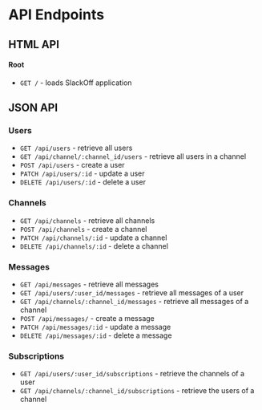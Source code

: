 # API Endpoints

## HTML API

#### Root
- `GET /` - loads SlackOff application

## JSON API

### Users
- `GET /api/users` - retrieve all users
- `GET /api/channel/:channel_id/users` - retrieve all users in a channel
- `POST /api/users` - create a user
- `PATCH /api/users/:id` - update a user
- `DELETE /api/users/:id` - delete a user

### Channels
- `GET /api/channels` - retrieve all channels
- `POST /api/channels` - create a channel
- `PATCH /api/channels/:id` - update a channel
- `DELETE /api/channels/:id` - delete a channel

### Messages
- `GET /api/messages` - retrieve all messages
- `GET /api/users/:user_id/messages` - retrieve all messages of a user
- `GET /api/channels/:channel_id/messages` - retrieve all messages of a channel
- `POST /api/messages/` - create a message
- `PATCH /api/messages/:id` - update a message
- `DELETE /api/messages/:id` - delete a message

### Subscriptions
- `GET /api/users/:user_id/subscriptions` - retrieve the channels of a user
- `GET /api/channels/:channel_id/subscriptions` - retrieve the users of a channel
